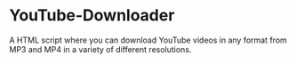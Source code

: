 # YouTube-Downloader
A HTML script where you can download YouTube videos in any format from MP3 and MP4 in a variety of different resolutions.
